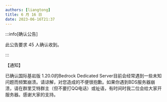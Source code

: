 ```yaml
---
authors: [liangtong]
title: 6 月 16 日
date: 2023-06-16T21:37
---
```


:::info[确认公告]

此公告要求 45 人确认收到。

:::

【通知】

已确认国际基岩版 1.20.0的Bedrock Dedicated Server目前会经常遇到一些未知问题而频繁崩溃。请谅解，对您造成的不便很抱歉。如果你遇到BDS服务器崩溃，请在群里艾特群主（但不要打QQ电话）或祉语，有时间时我二位会给大家开服务器。感谢大家的支持。

